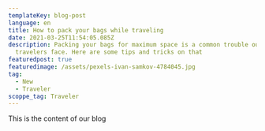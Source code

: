 ```yaml
---
templateKey: blog-post
language: en
title: How to pack your bags while traveling
date: 2021-03-25T11:54:05.085Z
description: Packing your bags for maximum space is a common trouble our fellow
  travelers face. Here are some tips and tricks on that
featuredpost: true
featuredimage: /assets/pexels-ivan-samkov-4784045.jpg
tag:
  - New
  - Traveler
scoppe_tag: Traveler
---
```

This is the content of our blog